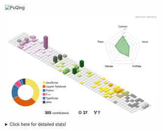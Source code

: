 ![PuQing](https://user-images.githubusercontent.com/27223114/171565019-9a56fae6-b08b-421f-99db-7e830da42371.png)

![](./profile-3d-contrib/profile-season-animate.svg)

<details>
<summary>Click here for detailed stats!</summary>

<!--START_SECTION:waka-->
**I'm a Night 🦉** 

```text
🌞 Morning                43 commits          ██░░░░░░░░░░░░░░░░░░░░░░░   08.08 % 
🌆 Daytime                194 commits         █████████░░░░░░░░░░░░░░░░   36.47 % 
🌃 Evening                117 commits         █████░░░░░░░░░░░░░░░░░░░░   21.99 % 
🌙 Night                  178 commits         ████████░░░░░░░░░░░░░░░░░   33.46 % 
```


📊 **This Week I Spent My Time On** 

```text
💬 Programming Languages: 
Python                   11 hrs 10 mins      ██████████████░░░░░░░░░░░   54.59 % 
C++                      7 hrs 52 mins       ██████████░░░░░░░░░░░░░░░   38.44 % 
Markdown                 33 mins             █░░░░░░░░░░░░░░░░░░░░░░░░   02.72 % 
TOML                     23 mins             ░░░░░░░░░░░░░░░░░░░░░░░░░   01.94 % 
Other                    10 mins             ░░░░░░░░░░░░░░░░░░░░░░░░░   00.87 % 

🔥 Editors: 
VS Code                  20 hrs 28 mins      █████████████████████████   100.00 % 

💻 Operating System: 
WSL                      20 hrs 9 mins       █████████████████████████   98.43 % 
Mac                      13 mins             ░░░░░░░░░░░░░░░░░░░░░░░░░   01.13 % 
Windows                  5 mins              ░░░░░░░░░░░░░░░░░░░░░░░░░   00.44 % 
```


<!--END_SECTION:waka-->
</details>
